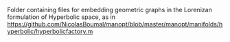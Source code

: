 Folder containing files for embedding geometric graphs in the Lorenizan formulation of Hyperbolic space, as in https://github.com/NicolasBoumal/manopt/blob/master/manopt/manifolds/hyperbolic/hyperbolicfactory.m
